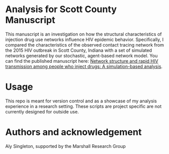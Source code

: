 # Analysis for Scott County Manuscript

This manuscript is an investigation on how the structural characteristics of injection drug use networks influence HIV epidemic behavior. Specifically, I compared the characteristics of the observed contact tracing network from the 2015 HIV outbreak in Scott County, Indiana with a set of simulated networks generated by our stochastic, agent-based network model. You can find the published manuscript here: [Network structure and rapid HIV transmission among people who inject drugs: A simulation-based analysis](https://www.sciencedirect.com/science/article/pii/S1755436520300463).

# Usage

This repo is meant for version control and as a showcase of my analysis experience in a research setting. These scripts are project specific are not currently designed for outside use. 

# Authors and acknowledgement

Aly Singleton, supported by the Marshall Research Group
